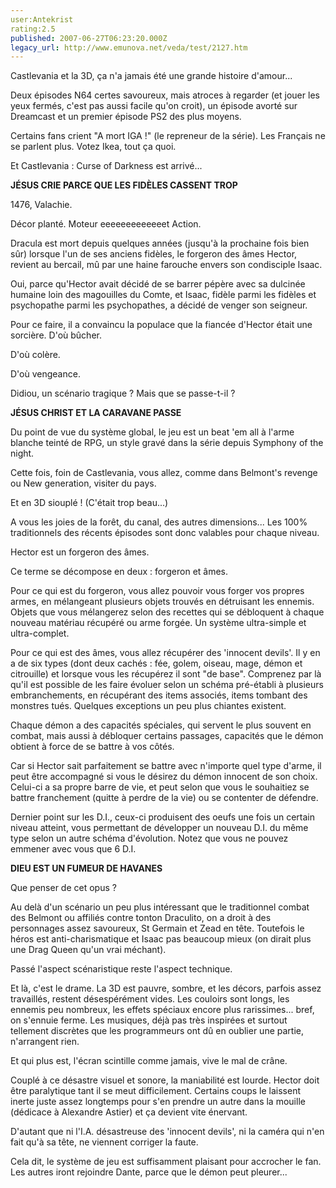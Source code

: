 ```yaml
---
user:Antekrist
rating:2.5
published: 2007-06-27T06:23:20.000Z
legacy_url: http://www.emunova.net/veda/test/2127.htm
---
```

Castlevania et la 3D, ça n'a jamais été une grande histoire d'amour...  

Deux épisodes N64 certes savoureux, mais atroces à regarder (et jouer les yeux fermés, c'est pas aussi facile qu'on croit), un épisode avorté sur Dreamcast et un premier épisode PS2 des plus moyens.  

Certains fans crient "A mort IGA !" (le repreneur de la série). Les Français ne se parlent plus. Votez Ikea, tout ça quoi.  

Et Castlevania : Curse of Darkness est arrivé...  

  

**JÉSUS CRIE PARCE QUE LES FIDÈLES CASSENT TROP**  

1476, Valachie.  

Décor planté. Moteur eeeeeeeeeeeeet Action.  

Dracula est mort depuis quelques années (jusqu'à la prochaine fois bien sûr) lorsque l'un de ses anciens fidèles, le forgeron des âmes Hector, revient au bercail, mû par une haine farouche envers son condisciple Isaac.  

Oui, parce qu'Hector avait décidé de se barrer pépère avec sa dulcinée humaine loin des magouilles du Comte, et Isaac, fidèle parmi les fidèles et psychopathe parmi les psychopathes, a décidé de venger son seigneur.  

Pour ce faire, il a convaincu la populace que la fiancée d'Hector était une sorcière. D'où bûcher.  

D'où colère.  

D'où vengeance.  

  

Didiou, un scénario tragique ? Mais que se passe-t-il ?  

  

**JÉSUS CHRIST ET LA CARAVANE PASSE**  

Du point de vue du système global, le jeu est un beat 'em all à l'arme blanche teinté de RPG, un style gravé dans la série depuis Symphony of the night.   

Cette fois, foin de Castlevania, vous allez, comme dans Belmont's revenge ou New generation, visiter du pays.  

Et en 3D siouplé ! (C'était trop beau...)  

A vous les joies de la forêt, du canal, des autres dimensions... Les 100% traditionnels des récents épisodes sont donc valables pour chaque niveau.  

  

Hector est un forgeron des âmes.  

Ce terme se décompose en deux : forgeron et âmes.  

Pour ce qui est du forgeron, vous allez pouvoir vous forger vos propres armes, en mélangeant plusieurs objets trouvés en détruisant les ennemis. Objets que vous mélangerez selon des recettes qui se débloquent à chaque nouveau matériau récupéré ou arme forgée. Un système ultra-simple et ultra-complet.  

  

Pour ce qui est des âmes, vous allez récupérer des 'innocent devils'. Il y en a de six types (dont deux cachés : fée, golem, oiseau, mage, démon et citrouille) et lorsque vous les récupérez il sont "de base". Comprenez par là qu'il est possible de les faire évoluer selon un schéma pré-établi à plusieurs embranchements, en récupérant des items associés, items tombant des monstres tués. Quelques exceptions un peu plus chiantes existent.  

Chaque démon a des capacités spéciales, qui servent le plus souvent en combat, mais aussi à débloquer certains passages, capacités que le démon obtient à force de se battre à vos côtés.  

Car si Hector sait parfaitement se battre avec n'importe quel type d'arme, il peut être accompagné si vous le désirez du démon innocent de son choix. Celui-ci a sa propre barre de vie, et peut selon que vous le souhaitiez se battre franchement (quitte à perdre de la vie) ou se contenter de défendre.  

Dernier point sur les D.I., ceux-ci produisent des oeufs une fois un certain niveau atteint, vous permettant de développer un nouveau D.I. du même type selon un autre schéma d'évolution. Notez que vous ne pouvez emmener avec vous que 6 D.I.  

  

**DIEU EST UN FUMEUR DE HAVANES**  

Que penser de cet opus ?  

Au delà d'un scénario un peu plus intéressant que le traditionnel combat des Belmont ou affiliés contre tonton Draculito, on a droit à des personnages assez savoureux, St Germain et Zead en tête. Toutefois le héros est anti-charismatique et Isaac pas beaucoup mieux (on dirait plus une Drag Queen qu'un vrai méchant).  

Passé l'aspect scénaristique reste l'aspect technique.  

Et là, c'est le drame. La 3D est pauvre, sombre, et les décors, parfois assez travaillés, restent désespérément vides. Les couloirs sont longs, les ennemis peu nombreux, les effets spéciaux encore plus rarissimes... bref, on s'ennuie ferme. Les musiques, déjà pas très inspirées et surtout tellement discrètes que les programmeurs ont dû en oublier une partie, n'arrangent rien.  

Et qui plus est, l'écran scintille comme jamais, vive le mal de crâne.  

Couplé à ce désastre visuel et sonore, la maniabilité est lourde. Hector doit être paralytique tant il se meut difficilement. Certains coups le laissent inerte juste assez longtemps pour s'en prendre un autre dans la mouille (dédicace à Alexandre Astier) et ça devient vite énervant.  

D'autant que ni l'I.A. désastreuse des 'innocent devils', ni la caméra qui n'en fait qu'à sa tête, ne viennent corriger la faute.  

Cela dit, le système de jeu est suffisamment plaisant pour accrocher le fan. Les autres iront rejoindre Dante, parce que le démon peut pleurer...